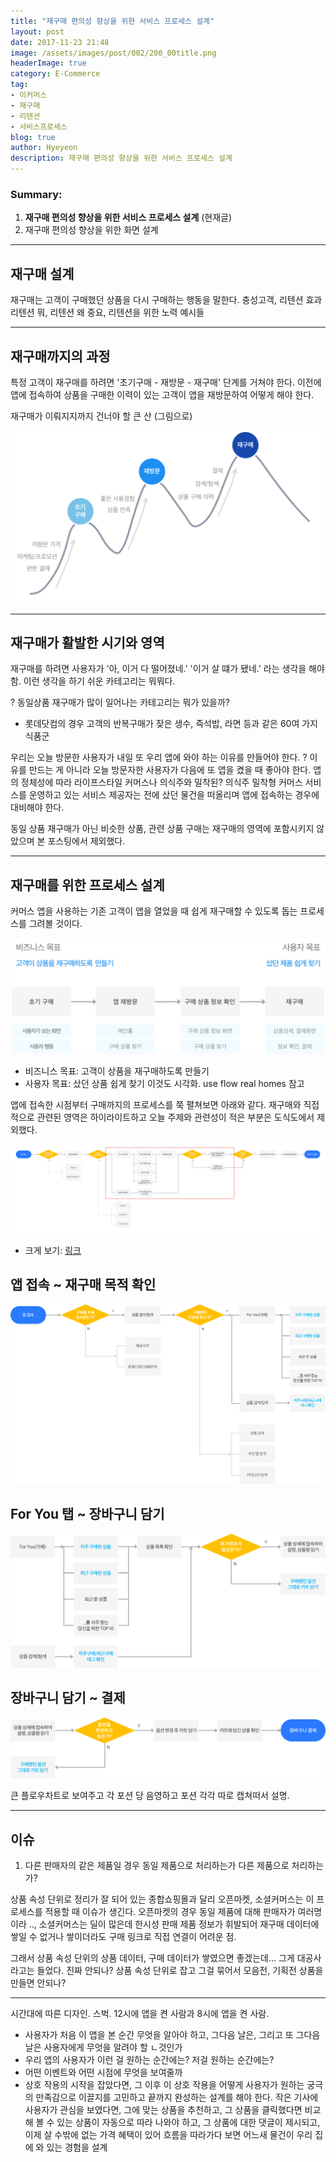 ```yaml
---
title: "재구매 편의성 향상을 위한 서비스 프로세스 설계"
layout: post
date: 2017-11-23 21:48
image: /assets/images/post/002/200_00title.png
headerImage: true
category: E-Commerce
tag:
- 이커머스
- 재구매
- 리텐션
- 서비스프로세스
blog: true
author: Hyeyeon
description: 재구매 편의성 향상을 위한 서비스 프로세스 설계
---
```


### Summary:

1. **재구매 편의성 향상을 위한 서비스 프로세스 설계** (현재글)
2. 재구매 편의성 향상을 위한 화면 설계

---

## 재구매 설계

재구매는 고객이 구매했던 상품을 다시 구매하는 행동을 말한다. 충성고객, 리텐션 효과
리텐션 뭐, 리텐션 왜 중요, 리텐션을 위한 노력 예시들

---

## 재구매까지의 과정

특정 고객이 재구매를 하려면 '초기구매 - 재방문 - 재구매' 단계를 거쳐야 한다. 이전에 앱에 접속하여 상품을 구매한 이력이 있는 고객이 앱을 재방문하여 어떻게 해야 한다.

재구매가 이뤄지지까지 건너야 할 큰 산 (그림으로)

![pic5](/assets/images/post/002/200_05.png)


---

## 재구매가 활발한 시기와 영역

재구매를 하려면 사용자가 '아, 이거 다 떨어졌네.' '이거 살 떄가 됐네.' 라는 생각을 해야 함. 이런 생각을 하기 쉬운 카테고리는 뭐뭐다.

? 동일상품 재구매가 많이 일어나는 카테고리는 뭐가 있을까?
- 롯데닷컴의 경우 고객의 반복구매가 잦은 생수, 즉석밥, 라면 등과 같은 60여 가지 식품군

우리는 오늘 방문한 사용자가 내일 또 우리 앱에 와야 하는 이유를 만들어야 한다. ? 이유를 만드는 게 아니라 오늘 방문자한 사용자가 다음에 또 앱을 켰을 때 좋아야 한다.
앱의 정체성에 따라 라이프스타일 커머스나 의식주와 밀착된? 의식주 밀착형 커머스 서비스를 운영하고 있는 서비스 제공자는 전에 샀던 물건을 떠올리며 앱에 접속하는 경우에 대비해야 한다.

동일 상품 재구매가 아닌 비슷한 상품, 관련 상품 구매는 재구매의 영역에 포함시키지 않았으며 본 포스팅에서 제외했다.

---

## 재구매를 위한 프로세스 설계

커머스 앱을 사용하는 기존 고객이 앱을 열었을 때 쉽게 재구매할 수 있도록 돕는 프로세스를 그려볼 것이다.

![pic6](/assets/images/post/002/200_06.png)

* 비즈니스 목표: 고객이 상품을 재구매하도록 만들기
* 사용자 목표: 샀던 상품 쉽게 찾기
이것도 시각화. use flow real homes 참고

앱에 접속한 시점부터 구매까지의 프로세스를 쭉 펼쳐보면 아래와 같다. 재구매와 직접적으로 관련된 영역은 하이라이트하고 오늘 주제와 관련성이 적은 부분은 도식도에서 제외했다.

![pic4](/assets/images/post/002/200_04_01.png)

* 크게 보기: [링크]()

## 앱 접속 ~ 재구매 목적 확인

![pic1](/assets/images/post/002/200_01.png)

## For You 탭 ~ 장바구니 담기

![pic2](/assets/images/post/002/200_02.png)

## 장바구니 담기 ~ 결제

![pic3](/assets/images/post/002/200_03.png)

큰 플로우차트로 보여주고 각 포션 당 음영하고 포션 각각 따로 캡쳐떠서 설명.

---

## 이슈

1. 다른 판매자의 같은 제품일 경우 동일 제품으로 처리하는가 다른 제품으로 처리하는가?

상품 속성 단위로 정리가 잘 되어 있는 종합쇼핑몰과 달리 오픈마켓, 소셜커머스는 이 프로세스를 적용할 때 이슈가 생긴다. 오픈마켓의 경우 동일 제품에 대해 판매자가 여러명이라 .., 소셜커머스는 딜이 많은데 한시성 판매 제품 정보가 휘발되어 재구매 데이터에 쌓일 수 없거나 쌓이더라도 구매 링크로 직접 연결이 어려운 점.

그래서 상품 속성 단위의 상품 데이터, 구매 데이터가 쌓였으면 좋겠는데... 그게 대공사라고는 들었다. 진짜 안되나? 상품 속성 단위로 잡고 그걸 묶어서 모음전, 기획전 상품을 만들면 안되나?

---

시간대에 따른 디자인. 스벅. 12시에 앱을 켠 사람과 8시에 앱을 켠 사람.
- 사용자가 처음 이 앱을 본 순간 무엇을 알아야 하고, 그다음 날은, 그리고 또 그다음 날은 사용자에게 무엇을 알려야 할 ㄴ것인가
- 우리 앱의 사용자가 이런 걸 원하는 순간에는? 저걸 원하는 순간에는?
- 어떤 이벤트와 어떤 시점에 무엇을 보여줄까
- 상호 작용의 시작을 잡았다면, 그 이후 이 상호 작용을 어떻게 사용자가 원하는 궁극의 만족감으로 이끌지를 고민하고 끝까지 완성하는 설계를 해야 한다. 작은 기사에 사용자가 관심을 보였다면, 그에 맞는 상품을 추천하고, 그 상품을 클릭했다면 비교해 볼 수 있는 상품이 자동으로 따라 나와야 하고, 그 상품에 대한 댓글이 제시되고, 이제 살 수밖에 없는 가격 혜택이 있어 흐름을 따라가다 보면 어느새 물건이 우리 집에 와 있는 경험을 설계
